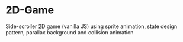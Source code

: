 # 2D-Game
Side-scroller 2D game (vanilla JS) using sprite animation, state design pattern, parallax background and collision animation 

